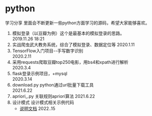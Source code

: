 # python

学习分享
里面会不断更新一些python方面学习的源码，希望大家能够喜欢。  

1. 模拟登录（以豆瓣为例）这个是最基本的模拟登录的思路。  
2019.11.26 18:21  
2. 实战爬虫武大教务系统，综合了模拟登录、数据定位等
2020.1.11
3. TensorFlow入门项目--手写数字识别  
2020.2.11  
4. 采用requests爬取豆瓣top250电影，用bs4和xpath进行解析  
2020.3.4  
5. flask登录示例项目，+mysql  
2020.3.14
6. download.py python通过url批量下载工具  
2021.6.22  
7. apriori_.py 关联规则apriori算法
2021.6.22  
8. 设计模式 设计模式相关示例代码
   - [说明文档](DesignPattern/docs/README.md)
2022..15  

